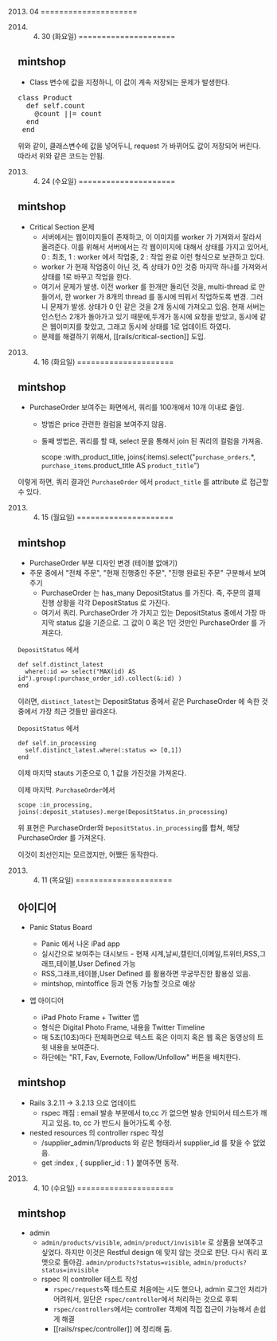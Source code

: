 2013. 04
=====================

2013. 04. 30 (화요일)
=====================

mintshop
--------

* Class 변수에 값을 지정하니, 이 값이 계속 저장되는 문제가 발생한다.
<pre>
class Product
  def self.count
  	@count ||= count
  end
 end
</pre>

위와 같이, 클래스변수에 값을 넣어두니, request 가 바뀌어도 값이 저장되어 버린다. 따라서 위와 같은 코드는 안됨.	

2013. 04. 24 (수요일)
=====================

mintshop
--------

* Critical Section 문제
  * 서버에서는 웹이미지들이 존재하고, 이 이미지를 worker 가 가져와서 잘라서 올려준다. 이를 위해서 서버에서는 각 웹이미지에 대해서 상태를 가지고 있어서, 0 : 최초, 1 : worker 에서 작업중, 2 : 작업 완료 이런 형식으로 보관하고 있다.
  * worker 가 현재 작업중이 아닌 것, 즉 상태가 0인 것중 마지막 하나를 가져와서 상태를 1로 바꾸고 작업을 한다.
  * 여기서 문제가 발생. 이전 worker 를 한개만 돌리던 것을, multi-thread 로 만들어서, 한 worker 가 8개의 thread 를 동시에 띄워서 작업하도록 변경. 그러니 문제가 발생. 상태가 0 인 같은 것을 2개 동시에 가져오고 있음. 현재 서버는 인스턴스 2개가 돌아가고 있기 때문에,두개가 동시에 요청을 받았고, 동시에 같은 웹이미지를 찾았고, 그래고 동시에 상태를 1로 업데이트 하였다.
  * 문제를 해결하기 위해서, [[rails/critical-section]] 도입.

2013. 04. 16 (화요일)
=====================

mintshop
--------

* PurchaseOrder 보여주는 화면에서, 쿼리를 100개에서 10개 이내로 줄임.
  * 방법은 price 관련한 컬럼을 보여주지 않음.
  * 둘째 방법은, 쿼리를 할 때, select 문을 통해서 join 된 쿼리의 컬럼을 가져옴.

    scope :with_product_title, joins(:items).select("`purchase_orders`.*, `purchase_items`.product_title AS `product_title`")

이렇게 하면, 쿼리 결과인 `PurchaseOrder` 에서 `product_title` 를 attribute 로 접근할 수 있다.

2013. 04. 15 (월요일)
=====================

mintshop
--------

* PurchaseOrder 부분 디자인 변경 (테이블 없애기)
* 주문 중에서 "전체 주문", "현재 진행중인 주문", "진행 완료된 주문" 구분해서 보여주기
  * PurchaseOrder 는 has_many DepositStatus 를 가진다. 즉, 주문의 결제 진행 상황을 각각 DepositStatus 로 가진다.
  * 여기서 쿼리. PurchaseOrder 가 가지고 있는 DepositStatus 중에서 가장 마지막 status 값을 기준으로. 그 값이 0 혹은 1인 것만인 PurchaseOrder 를 가져온다.

`DepositStatus` 에서
  
    def self.distinct_latest
      where(:id => select("MAX(id) AS id").group(:purchase_order_id).collect(&:id) )
    end

이러면, `distinct_latest`는 DepositStatus 중에서 같은 PurchaseOrder 에 속한 것 중에서 가장 최근 것들만 골라온다.

`DepositStatus` 에서

    def self.in_processing
      self.distinct_latest.where(:status => [0,1])
    end
  
이제 마지막 stauts 기준으로 0, 1 값을 가진것을 가져온다.

이제 마지막.
`PurchaseOrder`에서

    scope :in_processing, joins(:deposit_statuses).merge(DepositStatus.in_processing)

위 표현은 PurchaseOrder와 `DepositStatus.in_processing`를 합쳐, 해당 PurchaseOrder 를 가져온다.

이것이 최선인지는 모르겠지만, 어쨌든 동작한다.

2013. 04. 11 (목요일)
=====================

아이디어
--------

* Panic Status Board
	* Panic 에서 나온 iPad app
	* 실시간으로 보여주는 대시보드 - 현재 시계,날씨,캘린더,이메일,트위터,RSS,그래프,테이블,User Defined 가능
	* RSS,그래프,테이블,User Defined 를 활용하면 무궁무진한 활용성 있음.
	* mintshop, mintoffice 등과 연동 가능할 것으로 예상

* 앱 아이디어
	* iPad Photo Frame + Twitter 앱
	* 형식은 Digital Photo Frame, 내용을 Twitter Timeline
	* 매 5초(10초)마다 전체화면으로 텍스트 혹은 이미지 혹은 웹 혹은 동영상의 트윗 내용을 보여준다.
	* 하단에는 "RT, Fav, Evernote, Follow/Unfollow" 버튼을 배치한다.

mintshop
---------

* Rails 3.2.11 -> 3.2.13 으로 업데이트
	* rspec 깨짐 : email 발송 부분에서 to,cc 가 없으면 발송 안되어서 테스트가 깨지고 있음. to, cc 가 반드시 들어가도록 수정.
* nested resources 의 controller rspec 작성
	* /supplier_admin/1/products 와 같은 형태라서 supplier_id 를 찾을 수 없었음.
	* get :index , { supplier_id : 1 } 붙여주면 동작.

2013. 04. 10 (수요일)
=====================

mintshop
---------

* admin
	* `admin/products/visible`, `admin/product/invisible` 로 상품을 보여주고 싶었다. 하지만 이것은 Restful design 에 맞지 않는 것으로 판단. 다시 쿼리 포맷으로 돌아감. `admin/products?status=visible`, `admin/products?status=invisible`
  * rspec 의 controller 테스트 작성
      * `rspec/requests`쪽 테스트로 처음에는 시도 했으나, admin 로그인 처리가 어려워서, 일단은 `rspec/controller`에서 처리하는 것으로 후퇴
      * `rspec/controllers`에서는 controller 객체에 직접 접근이 가능해서 손쉽게 해결
      * [[rails/rspec/controller]] 에 정리해 둠.
